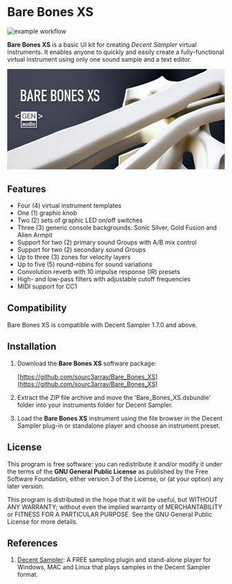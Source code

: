 # Bare Bones XS

![example workflow](https://github.com/sourc3array/Bare_Bones_XS/actions/workflows/basic_workflow.yml/badge.svg)

**Bare Bones XS** is a basic UI kit for creating *Decent Sampler* virtual instruments. It enables anyone to quickly and easily create a fully-functional virtual instrument using only one sound sample and a text editor.


![Bare Bones XS - UI Kit for Decent Sampler](/Bare_Bones_XS.dsbundle/UI/Bare_Bones_XS.png)


## Features

 - Four (4) virtual instrument templates
 - One (1) graphic knob
 - Two (2) sets of graphic LED on/off switches
 - Three (3) generic console backgrounds: Sonic Silver, Gold Fusion and Alien Armpit
 - Support for two (2) primary sound Groups with A/B mix control
 - Support for two (2) secondary sound Groups
 - Up to three (3) zones for velocity layers
 - Up to five (5) round-robins for sound variations
 - Convolution reverb with 10 impulse response (IR) presets
 - High- and low-pass filters with adjustable cutoff frequencies
 - MIDI support for CC1
 
 
 ## Compatibility

Bare Bones XS is compatible with Decent Sampler 1.7.0 and above.


## Installation
 
1. Download the **Bare Bones XS** software package:

   [https://github.com/sourc3array/Bare_Bones_XS](https://github.com/sourc3array/Bare_Bones_XS)

2. Extract the ZIP file archive and move the 'Bare_Bones_XS.dsbundle' folder into your instruments folder for Decent Sampler.

3. Load the **Bare Bones XS** instrument using the file browser in the Decent Sampler plug-in or standalone player and choose an instrument preset.
 
 ## License

This program is free software: you can redistribute it and/or modify it under the terms of the **GNU General Public License** as published by the Free Software Foundation, either version 3 of the License, or (at your option) any later version.

This program is distributed in the hope that it will be useful, but WITHOUT ANY WARRANTY; without even the implied warranty of MERCHANTABILITY or FITNESS FOR A PARTICULAR PURPOSE. See the GNU General Public License for more details.
 
 ## References
 
 1. [Decent Sampler](https://www.decentsamples.com/product/decent-sampler-plugin/): A FREE sampling plugin and stand-alone player for Windows, MAC and Linux that plays samples in the Decent Sampler format.
 
